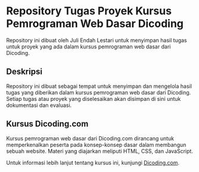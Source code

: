 # Repository Tugas Proyek Kursus Pemrograman Web Dasar Dicoding

Repository ini dibuat oleh Juli Endah Lestari untuk menyimpan hasil tugas untuk proyek yang ada dalam kursus pemrograman web dasar dari Dicoding.

## Deskripsi

Repository ini dibuat sebagai tempat untuk menyimpan dan mengelola hasil tugas yang diberikan dalam kursus pemrograman web dasar dari Dicoding. Setiap tugas atau proyek yang diselesaikan akan disimpan di sini untuk dokumentasi dan evaluasi.

## Kursus Dicoding.com

Kursus pemrograman web dasar dari Dicoding.com dirancang untuk memperkenalkan peserta pada konsep-konsep dasar dalam membangun sebuah website. Materi yang diajarkan meliputi HTML, CSS, dan JavaScript.

Untuk informasi lebih lanjut tentang kursus ini, kunjungi [Dicoding.com](https://www.dicoding.com/).
